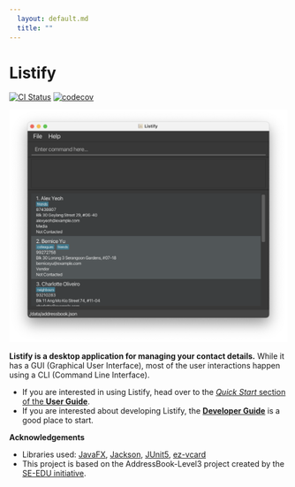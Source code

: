 ```yaml
---
  layout: default.md
  title: ""
---
```


# Listify

[![CI Status](https://github.com/AY2425S2-CS2103-F09-3/tp/workflows/Java%20CI/badge.svg)](https://github.com/AY2425S2-CS2103-F09-3/tp/actions)
[![codecov](https://codecov.io/gh/AY2425S2-CS2103-F09-3/tp/graph/badge.svg?token=4XWSG46LRB)](https://app.codecov.io/gh/AY2425S2-CS2103-F09-3/tp)

![Ui](images/Ui.png)

**Listify is a desktop application for managing your contact details.** While it has a GUI (Graphical User Interface), most of the user interactions happen using a CLI (Command Line Interface).

* If you are interested in using Listify, head over to the [_Quick Start_ section of the **User Guide**](UserGuide.html#quick-start).
* If you are interested about developing Listify, the [**Developer Guide**](DeveloperGuide.html) is a good place to start.


**Acknowledgements**

* Libraries used: [JavaFX](https://openjfx.io/), [Jackson](https://github.com/FasterXML/jackson), [JUnit5](https://github.com/junit-team/junit5), [ez-vcard](https://github.com/mangstadt/ez-vcard)
* This project is based on the AddressBook-Level3 project created by the [SE-EDU initiative](https://se-education.org).
